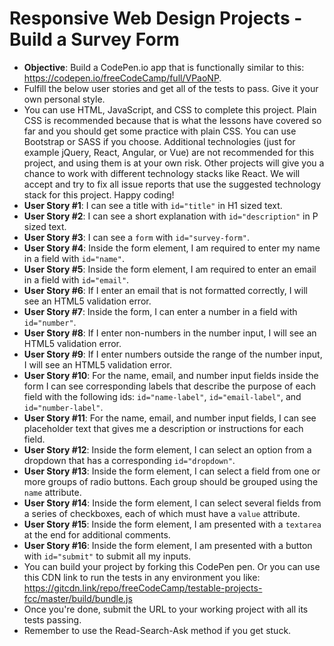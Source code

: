 # Responsive Web Design Projects - Build a Survey Form

* **Objective**: Build a CodePen.io app that is functionally similar to this: https://codepen.io/freeCodeCamp/full/VPaoNP.
* Fulfill the below user stories and get all of the tests to pass. Give it your own personal style.
* You can use HTML, JavaScript, and CSS to complete this project. Plain CSS is recommended because that is what the lessons have covered so far and you should get some practice with plain CSS. You can use Bootstrap or SASS if you choose. Additional technologies (just for example jQuery, React, Angular, or Vue) are not recommended for this project, and using them is at your own risk. Other projects will give you a chance to work with different technology stacks like React. We will accept and try to fix all issue reports that use the suggested technology stack for this project. Happy coding!
* **User Story #1**: I can see a title with ```id="title"``` in H1 sized text.
* **User Story #2**: I can see a short explanation with ```id="description"``` in P sized text.
* **User Story #3**: I can see a ```form``` with ```id="survey-form"```.
* **User Story #4**: Inside the form element, I am required to enter my name in a field with ```id="name"```.
* **User Story #5**: Inside the form element, I am required to enter an email in a field with ```id="email"```.
* **User Story #6**: If I enter an email that is not formatted correctly, I will see an HTML5 validation error.
* **User Story #7**: Inside the form, I can enter a number in a field with ```id="number"```.
* **User Story #8**: If I enter non-numbers in the number input, I will see an HTML5 validation error.
* **User Story #9**: If I enter numbers outside the range of the number input, I will see an HTML5 validation error.
* **User Story #10**: For the name, email, and number input fields inside the form I can see corresponding labels that describe the purpose of each field with the following ids: ```id="name-label"```, ```id="email-label"```, and ```id="number-label"```.
* **User Story #11**: For the name, email, and number input fields, I can see placeholder text that gives me a description or instructions for each field.
* **User Story #12**: Inside the form element, I can select an option from a dropdown that has a corresponding ```id="dropdown"```.
* **User Story #13**: Inside the form element, I can select a field from one or more groups of radio buttons. Each group should be grouped using the ```name``` attribute.
* **User Story #14**: Inside the form element, I can select several fields from a series of checkboxes, each of which must have a ```value``` attribute.
* **User Story #15**: Inside the form element, I am presented with a ```textarea``` at the end for additional comments.
* **User Story #16**: Inside the form element, I am presented with a button with ```id="submit"``` to submit all my inputs.
* You can build your project by forking this CodePen pen. Or you can use this CDN link to run the tests in any environment you like: https://gitcdn.link/repo/freeCodeCamp/testable-projects-fcc/master/build/bundle.js
* Once you're done, submit the URL to your working project with all its tests passing.
* Remember to use the Read-Search-Ask method if you get stuck.